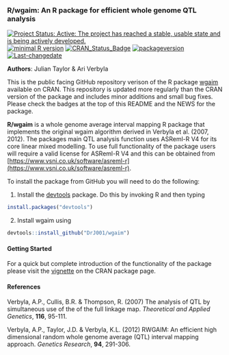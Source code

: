 
<!-- README.md is generated from README.Rmd. Please edit that file -->





### R/wgaim: An R package for efficient whole genome QTL analysis

<!-- badges: start -->

[![Project Status: Active:  The project has reached a stable, usable state and is being actively developed.](http://www.repostatus.org/badges/latest/active.svg)](http://www.repostatus.org/#active)
[![minimal R version](https://img.shields.io/badge/R%3E%3D-3.0.0-6666ff.svg)](https://cran.r-project.org/)
[![CRAN_Status_Badge](https://www.r-pkg.org/badges/version/wgaim)](https://cran.r-project.org/package=wgaim) 
[![packageversion](https://img.shields.io/badge/Package%20version-2.0--5-orange.svg?style=flat-square)](/commits/master)
[![Last-changedate](https://img.shields.io/badge/last%20change-2020--09--02-yellowgreen.svg)](/commits/master)
<!-- badges: end -->

**Authors**: Julian Taylor & Ari Verbyla

This is the public facing GitHub repository verison of the R package [wgaim](https://cran.r-project.org/package=wgaim) available on CRAN. This repository is updated more regularly than the CRAN version of the package and includes minor additions and small bug fixes. Please check the badges at the top of this README and the NEWS for the package. 

**R/wgaim** is a whole genome average interval mapping R package that implements the original wgaim algorithm derived in Verbyla et al. (2007, 2012). The packages main QTL analysis function uses ASReml-R V4 for its core linear mixed modelling. To use full functionality of the package users will require a valid license for ASReml-R V4 and this can be obtained from [https://www.vsni.co.uk/software/asreml-r](https://www.vsni.co.uk/software/asreml-r). 

To install the package from GitHub you will need to do the following: 

1. Install the [devtools](https://cran.r-project.org/package=devtools) package. Do this by invoking R and then typing


```r
install.packages("devtools")
```

2. Install wgaim using 


```r
devtools::install_github("DrJ001/wgaim")
```

#### Getting Started

For a quick but complete introduction of the functionality of the package please visit the [vignette](https://cran.r-project.org/web/packages/wgaim/vignettes/wgaim_intro.html) on the CRAN package page.

#### References

Verbyla, A.P., Cullis, B.R. & Thompson, R. (2007) The analysis of QTL by simultaneous use of the of the full linkage map. *Theoretical and Applied Genetics*, **116**, 95-111.

Verbyla, A.P., Taylor, J.D. & Verbyla, K.L. (2012) RWGAIM: An efficient high dimensional random whole genome average (QTL) interval mapping approach. *Genetics Research*, **94**, 291-306.
